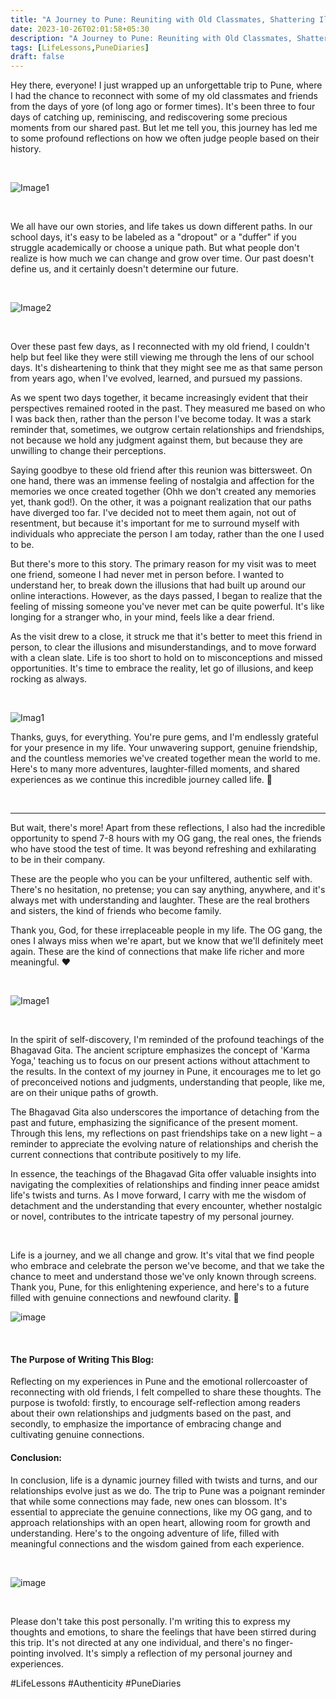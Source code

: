 ```yaml
---
title: "A Journey to Pune: Reuniting with Old Classmates, Shattering Illusions, and Meeting the OG Gang "
date: 2023-10-26T02:01:58+05:30
description: "A Journey to Pune: Reuniting with Old Classmates, Shattering Illusions, and Meeting the OG Gang ✈️"
tags: [LifeLessons,PuneDiaries]
draft: false
---
```


Hey there, everyone! I just wrapped up an unforgettable trip to Pune, where I had the chance to reconnect with some of my old classmates and friends from the days of yore (of long ago or former times). It's been three to four days of catching up, reminiscing, and rediscovering some precious moments from our shared past. But let me tell you, this journey has led me to some profound reflections on how we often judge people based on their history.

<br>

![Image1](https://i.ibb.co/8r9ytq7/10.jpg)

<br>

We all have our own stories, and life takes us down different paths. In our school days, it's easy to be labeled as a "dropout" or a "duffer" if you struggle academically or choose a unique path. But what people don't realize is how much we can change and grow over time. Our past doesn't define us, and it certainly doesn't determine our future.



<br>

![Image2](https://i.ibb.co/PDKF4Yp/8.jpg)

<br>

Over these past few days, as I reconnected with my old friend, I couldn't help but feel like they were still viewing me through the lens of our school days. It's disheartening to think that they might see me as that same person from years ago, when I've evolved, learned, and pursued my passions.

As we spent two days together, it became increasingly evident that their perspectives remained rooted in the past. They measured me based on who I was back then, rather than the person I've become today. It was a stark reminder that, sometimes, we outgrow certain relationships and friendships, not because we hold any judgment against them, but because they are unwilling to change their perceptions.

Saying goodbye to these old friend after this reunion was bittersweet. On one hand, there was an immense feeling of nostalgia and affection for the memories we once created together (Ohh we don't created any memories yet, thank god!). On the other, it was a poignant realization that our paths have diverged too far. I've decided not to meet them again, not out of resentment, but because it's important for me to surround myself with individuals who appreciate the person I am today, rather than the one I used to be.

But there's more to this story. The primary reason for my visit was to meet one friend, someone I had never met in person before. I wanted to understand her, to break down the illusions that had built up around our online interactions. However, as the days passed, I began to realize that the feeling of missing someone you've never met can be quite powerful. It's like longing for a stranger who, in your mind, feels like a dear friend.

As the visit drew to a close, it struck me that it's better to meet this friend in person, to clear the illusions and misunderstandings, and to move forward with a clean slate. Life is too short to hold on to misconceptions and missed opportunities. It's time to embrace the reality, let go of illusions, and keep rocking as always.

<br>

![Imag1](https://i.ibb.co/jzNTYSm/9.jpg)

Thanks, guys, for everything. You're pure gems, and I'm endlessly grateful for your presence in my life. Your unwavering support, genuine friendship, and the countless memories we've created together mean the world to me. Here's to many more adventures, laughter-filled moments, and shared experiences as we continue this incredible journey called life. 💎

<br>


-------



But wait, there's more! Apart from these reflections, I also had the incredible opportunity to spend 7-8 hours with my OG gang, the real ones, the friends who have stood the test of time. It was beyond refreshing and exhilarating to be in their company. 

These are the people who you can be your unfiltered, authentic self with. There's no hesitation, no pretense; you can say anything, anywhere, and it's always met with understanding and laughter. These are the real brothers and sisters, the kind of friends who become family.

Thank you, God, for these irreplaceable people in my life. The OG gang, the ones I always miss when we're apart, but we know that we'll definitely meet again. These are the kind of connections that make life richer and more meaningful. ❤️


<br>

![Image1](https://i.ibb.co/1bTjyN6/collage.jpg) 

<br>

In the spirit of self-discovery, I'm reminded of the profound teachings of the Bhagavad Gita. The ancient scripture emphasizes the concept of 'Karma Yoga,' teaching us to focus on our present actions without attachment to the results. In the context of my journey in Pune, it encourages me to let go of preconceived notions and judgments, understanding that people, like me, are on their unique paths of growth.

The Bhagavad Gita also underscores the importance of detaching from the past and future, emphasizing the significance of the present moment. Through this lens, my reflections on past friendships take on a new light – a reminder to appreciate the evolving nature of relationships and cherish the current connections that contribute positively to my life.

In essence, the teachings of the Bhagavad Gita offer valuable insights into navigating the complexities of relationships and finding inner peace amidst life's twists and turns. As I move forward, I carry with me the wisdom of detachment and the understanding that every encounter, whether nostalgic or novel, contributes to the intricate tapestry of my personal journey. 


<br>

Life is a journey, and we all change and grow. It's vital that we find people who embrace and celebrate the person we've become, and that we take the chance to meet and understand those we've only known through screens. Thank you, Pune, for this enlightening experience, and here's to a future filled with genuine connections and newfound clarity. 🌱


![image](https://i.ibb.co/6wGCV6w/7.jpg)

<br>

#### The Purpose of Writing This Blog:

Reflecting on my experiences in Pune and the emotional rollercoaster of reconnecting with old friends, I felt compelled to share these thoughts. The purpose is twofold: firstly, to encourage self-reflection among readers about their own relationships and judgments based on the past, and secondly, to emphasize the importance of embracing change and cultivating genuine connections.


#### Conclusion:

In conclusion, life is a dynamic journey filled with twists and turns, and our relationships evolve just as we do. The trip to Pune was a poignant reminder that while some connections may fade, new ones can blossom. It's essential to appreciate the genuine connections, like my OG gang, and to approach relationships with an open heart, allowing room for growth and understanding. Here's to the ongoing adventure of life, filled with meaningful connections and the wisdom gained from each experience. 

<br>

![image](https://i.ibb.co/82vcBFH/IMG-4389.jpg)

<br>

Please don't take this post personally. I'm writing this to express my thoughts and emotions, to share the feelings that have been stirred during this trip. It's not directed at any one individual, and there's no finger-pointing involved. It's simply a reflection of my personal journey and experiences.



#LifeLessons #Authenticity #PuneDiaries